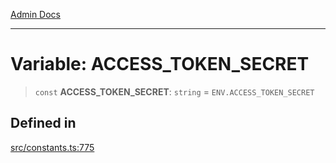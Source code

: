 [Admin Docs](/)

***

# Variable: ACCESS\_TOKEN\_SECRET

> `const` **ACCESS\_TOKEN\_SECRET**: `string` = `ENV.ACCESS_TOKEN_SECRET`

## Defined in

[src/constants.ts:775](https://github.com/Suyash878/talawa-api/blob/cfd688207611ba245c99edd8dbaccb2cdbf6a043/src/constants.ts#L775)
